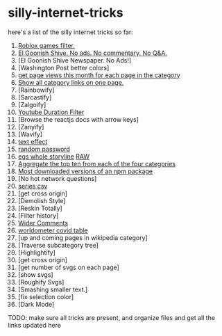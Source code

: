 # silly-internet-tricks

here's a list of the silly internet tricks so far:

1. [Roblox games filter.](roblox-games-filter/filter.user.js)
2. [El Goonish Shive. No ads. No commentary. No Q&A.]()
3. [El Goonish Shive Newspaper. No Ads!]
4. [Washington Post better colors]
5. [get page views this month for each page in the category](wiki-category-page-views/wikipedia-category-page-views.user.js)
6. [Show all category links on one page.](wiki-single-page-category/wikipedia-one-page-category.user.js)
7. [Rainbowify]
8. [Sarcastify]
9. [Zalgoify]
10. [Youtube Duration Filter](youtube-duration-filter/yt-duration-filter.user.js)
11. [Browse the reactjs docs with arrow keys]
12. [Zanyify]
13. [Wavify]
14. [text effect](text-effect/text-effect.user.js)
15. [random password](password/random-password.user.js)
16. [egs whole storyline](egs/egs-whole-storyline.user.js) [RAW](raw/main/egs/egs-whole-storyline.user.js)
17. [Aggregate the top ten from each of the four categories](netflix/netflix-top-10-aggregated.user.js)
18. [Most downloaded versions of an npm package](npm/most-downloaded.user.js)
19. [No hot network questions]
20. [series csv](goodreads/series-csv.user.js)
21. [get cross origin]
22. [Demolish Style]
23. [Reskin Totally]
24. [Filter history]
25. [Wider Comments](medium/wider-comments.user.js)
26. [worldometer covid table](worldometer/covid-table.user.js)
27. [up and coming pages in wikipedia category]
28. [Traverse subcategory tree]
29. [Highlightify]
30. [get cross origin]
31. [get number of svgs on each page]
32. [show svgs]
33. [Roughify Svgs]
34. [Smashing smaller text.]
35. [fix selection color]
36. [Dark Mode]

TODO: make sure all tricks are present, and organize files and get all the links updated here
